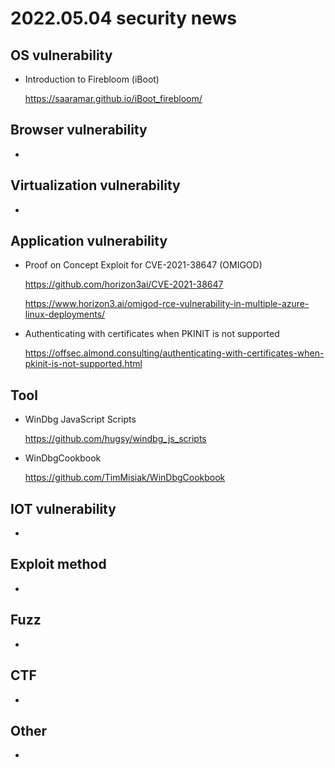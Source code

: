 # 2022.05.04 security news

## OS vulnerability 

* Introduction to Firebloom (iBoot)

  https://saaramar.github.io/iBoot_firebloom/

## Browser vulnerability

* 

## Virtualization vulnerability

* 

## Application vulnerability 

* Proof on Concept Exploit for CVE-2021-38647 (OMIGOD)

  https://github.com/horizon3ai/CVE-2021-38647

  https://www.horizon3.ai/omigod-rce-vulnerability-in-multiple-azure-linux-deployments/

* Authenticating with certificates when PKINIT is not supported

  https://offsec.almond.consulting/authenticating-with-certificates-when-pkinit-is-not-supported.html

## Tool

* WinDbg JavaScript Scripts

  https://github.com/hugsy/windbg_js_scripts

* WinDbgCookbook

  https://github.com/TimMisiak/WinDbgCookbook

## IOT vulnerability 

* 

## Exploit method

* 

## Fuzz

* 

## CTF

* 

## Other

* 